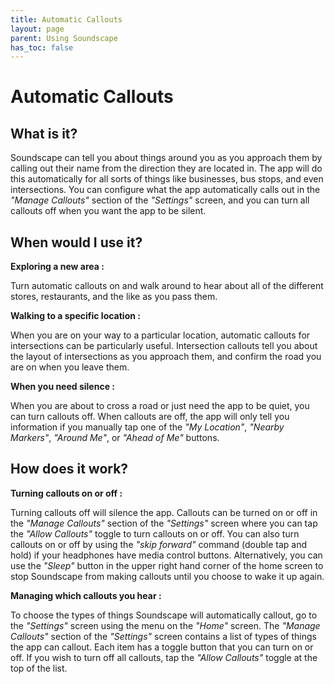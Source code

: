 ```yaml
---
title: Automatic Callouts
layout: page
parent: Using Soundscape
has_toc: false
---
```


# Automatic Callouts

## What is it?

Soundscape can tell you about things around you as you approach them by calling out their name from the direction they are located in. The app will do this automatically for all sorts of things like businesses, bus stops, and even intersections. You can configure what the app automatically calls out in the *"Manage Callouts"* section of the *"Settings"* screen, and you can turn all callouts off when you want the app to be silent.

## When would I use it?

**Exploring a new area :**

 Turn automatic callouts on and walk around to hear about all of the different stores, restaurants, and the like as you pass them.

**Walking to a specific location :**

 When you are on your way to a particular location, automatic callouts for intersections can be particularly useful. Intersection callouts tell you about the layout of intersections as you approach them, and confirm the road you are on when you leave them.

**When you need silence :**

 When you are about to cross a road or just need the app to be quiet, you can turn callouts off. When callouts are off, the app will only tell you information if you manually tap one of the *"My Location"*, *"Nearby Markers"*, *"Around Me"*, or *"Ahead of Me"* buttons.

## How does it work?

**Turning callouts on or off :**

 Turning callouts off will silence the app. Callouts can be turned on or off in the *"Manage Callouts"* section of the *"Settings"* screen where you can tap the *"Allow Callouts"* toggle to turn callouts on or off. You can also turn callouts on or off by using the *"skip forward"* command (double tap and hold) if your headphones have media control buttons. Alternatively, you can use the *"Sleep"* button in the upper right hand corner of the home screen to stop Soundscape from making callouts until you choose to wake it up again.

**Managing which callouts you hear :**

 To choose the types of things Soundscape will automatically callout, go to the *"Settings"* screen using the menu on the *"Home"* screen. The *"Manage Callouts"* section of the *"Settings"* screen contains a list of types of things the app can callout. Each item has a toggle button that you can turn on or off. If you wish to turn off all callouts, tap the *"Allow Callouts"* toggle at the top of the list.

